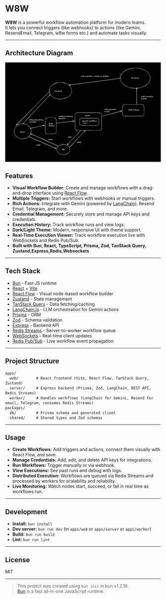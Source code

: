# W8W

**W8W** is a powerful workflow automation platform for modern teams.  
It lets you connect triggers (like webhooks) to actions (like Gemini, ResendEmail, Telegram, w8w forms etc.) and automate tasks visually.

---

## Architecture Diagram
<img src="./docs//images/arc.png" alt="arc"/>

## Features

- **Visual Workflow Builder:** Create and manage workflows with a drag-and-drop interface using [React Flow](https://reactflow.dev/).
- **Multiple Triggers:** Start workflows with webhooks or manual triggers.
- **Rich Actions:** Integrate with Gemini (powered by [LangChain](https://js.langchain.com/)), Resend Email, Telegram, and more.
- **Credential Management:** Securely store and manage API keys and credentials.
- **Execution History:** Track workflow runs and view logs.
- **Dark/Light Theme:** Modern, responsive UI with theme support.
- **Real-Time Execution Viewer:** Track workflow execution live with WebSockets and Redis Pub/Sub.
- **Built with Bun, React, TypeScript, Prisma, Zod, TanStack Query, Zustand,Express,Redis,Websockets**

---

## Tech Stack

- [Bun](https://bun.sh) - Fast JS runtime
- [React](https://react.dev) + [Vite](https://vitejs.dev)
- [React Flow](https://reactflow.dev/) - Visual node-based workflow builder
- [Zustand](https://zustand-demo.pmnd.rs/) - State management
- [TanStack Query](https://tanstack.com/query/latest) - Data fetching/caching
- [LangChain.js](https://js.langchain.com/) - LLM orchestration for Gemini actions
- [Prisma](https://www.prisma.io/) - ORM
- [Zod](https://zod.dev/) - Schema validation
- [Express](https://expressjs.com/) - Backend API
- [Redis Streams](https://redis.io/docs/latest/develop/data-types/streams/) - Server-to-worker workflow queue
- [WebSockets](https://developer.mozilla.org/en-US/docs/Web/API/WebSockets_API) - Real-time client updates
- [Redis Pub/Sub](https://redis.io/docs/latest/develop/pubsub/) - Live workflow event propagation


---

## Project Structure

```
apps/
  web/        # React frontend (Vite, React Flow, TanStack Query, Zustand)
  server/     # Express backend (Prisma, Zod, LangChain, REST API, Redis Streams)
  worker/     # Handles workflows (LangChain for Gemini, Resend for email, Telegram, consumes Redis Streams)
packages/
  db/         # Prisma schema and generated client
  shared/     # Shared types and Zod schemas
```


---

## Usage

- **Create Workflows:** Add triggers and actions, connect them visually with React Flow, and save.
- **Manage Credentials:** Add, edit, and delete API keys for integrations.
- **Run Workflows:** Trigger manually or via webhook.
- **View Executions:** See past runs and debug with logs.
- **Distributed Execution:** Workflows are queued via Redis Streams and processed by workers for scalability and reliability.
- **Live Monitoring:** Watch nodes start, succeed, or fail in real time as workflows run.


---

## Development

- **Install:** `bun install`
- **Dev server:** `bun run dev` (in `apps/web` or `apps/server` or `apps/worker`)
- **Build:** `bun run build`
- **Lint:** `bun run lint`

---

## License

MIT

---

> This project was created using `bun init` in bun v1.2.16.  
> [Bun](https://bun.sh) is a fast all-in-one JavaScript runtime.